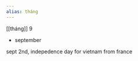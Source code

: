 ```yaml
---
alias: tháng 
---
```


[[tháng]] 9

- september


sept 2nd, indepedence day for vietnam from france
